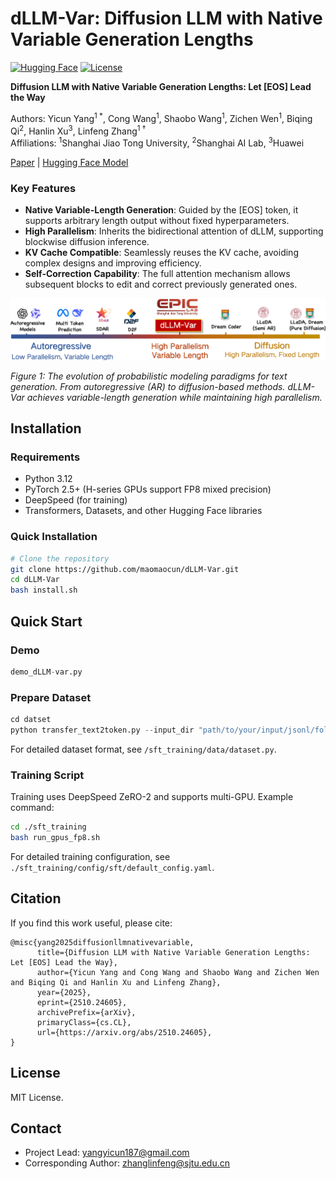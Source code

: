 # dLLM-Var: Diffusion LLM with Native Variable Generation Lengths
[![Hugging Face](https://img.shields.io/badge/Hugging%20Face-maomaocun%2FdLLM--Var-green)](https://huggingface.co/maomaocun/dLLM-Var) [![License](https://img.shields.io/badge/License-MIT-yellow)](LICENSE)

**Diffusion LLM with Native Variable Generation Lengths: Let [EOS] Lead the Way**

Authors: Yicun Yang<sup>1 *</sup>, Cong Wang<sup>1</sup>, Shaobo Wang<sup>1</sup>, Zichen Wen<sup>1</sup>, Biqing Qi<sup>2</sup>, Hanlin Xu<sup>3</sup>, Linfeng Zhang<sup>1 †</sup>  
Affiliations: <sup>1</sup>Shanghai Jiao Tong University, <sup>2</sup>Shanghai AI Lab, <sup>3</sup>Huawei  

[Paper](https://arxiv.org/abs/2510.24605) | [Hugging Face Model](https://huggingface.co/maomaocun/dLLM-Var)

### Key Features
- **Native Variable-Length Generation**: Guided by the [EOS] token, it supports arbitrary length output without fixed hyperparameters.
- **High Parallelism**: Inherits the bidirectional attention of dLLM, supporting blockwise diffusion inference.
- **KV Cache Compatible**: Seamlessly reuses the KV cache, avoiding complex designs and improving efficiency.
- **Self-Correction Capability**: The full attention mechanism allows subsequent blocks to edit and correct previously generated ones.

<div align="center">
<img src="assets/overview.png" alt="Overview" width="800" />
</div>

*Figure 1: The evolution of probabilistic modeling paradigms for text generation. From autoregressive (AR) to diffusion-based methods. dLLM-Var achieves variable-length generation while maintaining high parallelism.*  

## Installation
### Requirements
- Python 3.12
- PyTorch 2.5+ (H-series GPUs support FP8 mixed precision)
- DeepSpeed (for training)
- Transformers, Datasets, and other Hugging Face libraries

### Quick Installation
```bash
# Clone the repository
git clone https://github.com/maomaocun/dLLM-Var.git
cd dLLM-Var
bash install.sh
```
## Quick Start
### Demo
```python
demo_dLLM-var.py
```
### Prepare Dataset
```python
cd datset
python transfer_text2token.py --input_dir "path/to/your/input/jsonl/folder" --output_file "path/to/your/output/tokenized.jsonl" --tokenizer_model "path/to/your/LLaDA-8B-Base"
```
For detailed dataset format, see `/sft_training/data/dataset.py`.

### Training Script
Training uses DeepSpeed ZeRO-2 and supports multi-GPU. Example command:
```bash
cd ./sft_training
bash run_gpus_fp8.sh
```
For detailed training configuration, see ` ./sft_training/config/sft/default_config.yaml`.


## Citation
If you find this work useful, please cite:
```
@misc{yang2025diffusionllmnativevariable,
      title={Diffusion LLM with Native Variable Generation Lengths: Let [EOS] Lead the Way}, 
      author={Yicun Yang and Cong Wang and Shaobo Wang and Zichen Wen and Biqing Qi and Hanlin Xu and Linfeng Zhang},
      year={2025},
      eprint={2510.24605},
      archivePrefix={arXiv},
      primaryClass={cs.CL},
      url={https://arxiv.org/abs/2510.24605}, 
}
```

## License
MIT License.

## Contact
- Project Lead: yangyicun187@gmail.com
- Corresponding Author: zhanglinfeng@sjtu.edu.cn